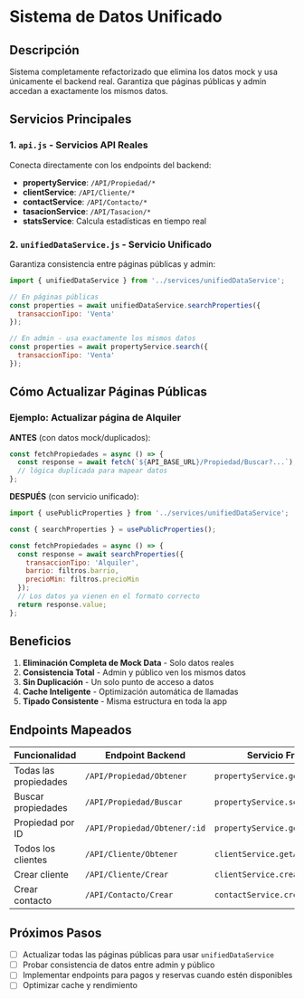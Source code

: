 # Sistema de Datos Unificado

## Descripción
Sistema completamente refactorizado que elimina los datos mock y usa únicamente el backend real. Garantiza que páginas públicas y admin accedan a exactamente los mismos datos.

## Servicios Principales

### 1. `api.js` - Servicios API Reales
Conecta directamente con los endpoints del backend:

- **propertyService**: `/API/Propiedad/*`
- **clientService**: `/API/Cliente/*` 
- **contactService**: `/API/Contacto/*`
- **tasacionService**: `/API/Tasacion/*`
- **statsService**: Calcula estadísticas en tiempo real

### 2. `unifiedDataService.js` - Servicio Unificado
Garantiza consistencia entre páginas públicas y admin:

```javascript
import { unifiedDataService } from '../services/unifiedDataService';

// En páginas públicas
const properties = await unifiedDataService.searchProperties({
  transaccionTipo: 'Venta'
});

// En admin - usa exactamente los mismos datos
const properties = await propertyService.search({
  transaccionTipo: 'Venta'  
});
```

## Cómo Actualizar Páginas Públicas

### Ejemplo: Actualizar página de Alquiler

**ANTES** (con datos mock/duplicados):
```javascript
const fetchPropiedades = async () => {
  const response = await fetch(`${API_BASE_URL}/Propiedad/Buscar?...`);
  // lógica duplicada para mapear datos
};
```

**DESPUÉS** (con servicio unificado):
```javascript
import { usePublicProperties } from '../services/unifiedDataService';

const { searchProperties } = usePublicProperties();

const fetchPropiedades = async () => {
  const response = await searchProperties({
    transaccionTipo: 'Alquiler',
    barrio: filtros.barrio,
    precioMin: filtros.precioMin
  });
  // Los datos ya vienen en el formato correcto
  return response.value;
};
```

## Beneficios

1. **Eliminación Completa de Mock Data** - Solo datos reales
2. **Consistencia Total** - Admin y público ven los mismos datos
3. **Sin Duplicación** - Un solo punto de acceso a datos
4. **Cache Inteligente** - Optimización automática de llamadas
5. **Tipado Consistente** - Misma estructura en toda la app

## Endpoints Mapeados

| Funcionalidad | Endpoint Backend | Servicio Frontend |
|---------------|------------------|-------------------|
| Todas las propiedades | `/API/Propiedad/Obtener` | `propertyService.getAll()` |
| Buscar propiedades | `/API/Propiedad/Buscar` | `propertyService.search(filters)` |
| Propiedad por ID | `/API/Propiedad/Obtener/:id` | `propertyService.getById(id)` |
| Todos los clientes | `/API/Cliente/Obtener` | `clientService.getAll()` |
| Crear cliente | `/API/Cliente/Crear` | `clientService.create(data)` |
| Crear contacto | `/API/Contacto/Crear` | `contactService.create(data)` |

## Próximos Pasos

- [ ] Actualizar todas las páginas públicas para usar `unifiedDataService`
- [ ] Probar consistencia de datos entre admin y público
- [ ] Implementar endpoints para pagos y reservas cuando estén disponibles
- [ ] Optimizar cache y rendimiento
